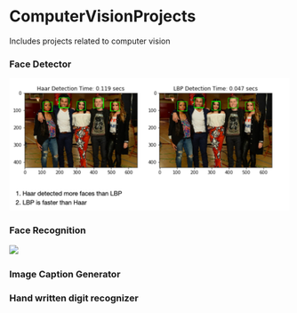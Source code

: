 # ComputerVisionProjects
Includes projects related to computer vision

### Face Detector
<img src="FaceDetector/FaceDetectorResult.png"/> 



### Face Recognition 
<img src="FaceRecognition/testgif.gif">  

### Image Caption Generator

### Hand written digit recognizer 
